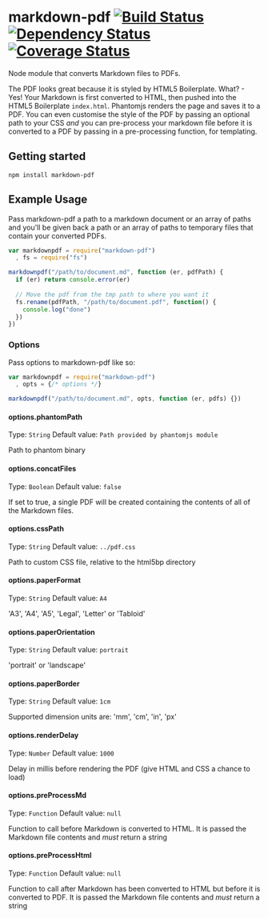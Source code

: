 markdown-pdf [![Build Status](https://travis-ci.org/alanshaw/markdown-pdf.png)](https://travis-ci.org/alanshaw/markdown-pdf) [![Dependency Status](https://david-dm.org/alanshaw/markdown-pdf.png)](https://david-dm.org/alanshaw/markdown-pdf) [![Coverage Status](https://coveralls.io/repos/alanshaw/markdown-pdf/badge.png)](https://coveralls.io/r/alanshaw/markdown-pdf)
===

Node module that converts Markdown files to PDFs.

The PDF looks great because it is styled by HTML5 Boilerplate. What? - Yes! Your Markdown is first converted to HTML, then pushed into the HTML5 Boilerplate `index.html`. Phantomjs renders the page and saves it to a PDF. You can even customise the style of the PDF by passing an optional path to your CSS _and_ you can pre-process your markdown file before it is converted to a PDF by passing in a pre-processing function, for templating.

Getting started
---

    npm install markdown-pdf

Example Usage
---

Pass markdown-pdf a path to a markdown document or an array of paths and you'll be given back a path or an array of paths to temporary files that contain your converted PDFs.

```javascript
var markdownpdf = require("markdown-pdf")
  , fs = require("fs")

markdownpdf("/path/to/document.md", function (er, pdfPath) {
  if (er) return console.error(er)
  
  // Move the pdf from the tmp path to where you want it
  fs.rename(pdfPath, "/path/to/document.pdf", function() {
    console.log("done")
  })
})
```

### Options

Pass options to markdown-pdf like so:

```javascript
var markdownpdf = require("markdown-pdf")
  , opts = {/* options */}

markdownpdf("/path/to/document.md", opts, function (er, pdfs) {})
```

#### options.phantomPath
Type: `String`
Default value: `Path provided by phantomjs module`

Path to phantom binary

#### options.concatFiles
Type: `Boolean`
Default value: `false`

If set to true, a single PDF will be created containing the contents of all of the Markdown files.

#### options.cssPath
Type: `String`
Default value: `../pdf.css`

Path to custom CSS file, relative to the html5bp directory

#### options.paperFormat
Type: `String`
Default value: `A4`

'A3', 'A4', 'A5', 'Legal', 'Letter' or 'Tabloid'

#### options.paperOrientation
Type: `String`
Default value: `portrait`

'portrait' or 'landscape'

#### options.paperBorder
Type: `String`
Default value: `1cm`

Supported dimension units are: 'mm', 'cm', 'in', 'px'

#### options.renderDelay
Type: `Number`
Default value: `1000`

Delay in millis before rendering the PDF (give HTML and CSS a chance to load)

#### options.preProcessMd
Type: `Function`
Default value: `null`

Function to call before Markdown is converted to HTML. It is passed the Markdown file contents and _must_ return a string

#### options.preProcessHtml
Type: `Function`
Default value: `null`

Function to call after Markdown has been converted to HTML but before it is converted to PDF. It is passed the Markdown file contents and _must_ return a string
